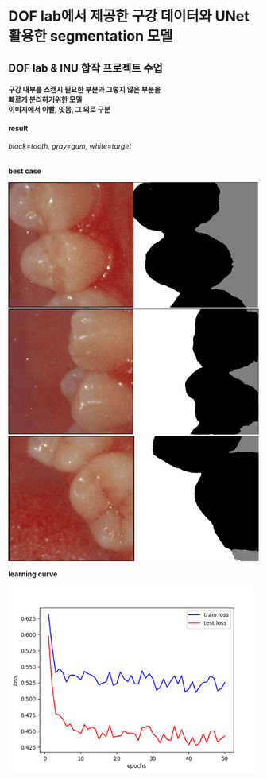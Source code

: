 # DOF lab에서 제공한 구강 데이터와 UNet 활용한 segmentation 모델 
<h2>
DOF lab & INU 합작 프로젝트 수업
</h2>
<h4>
구강 내부를 스캔시 필요한 부분과 그렇지 않은 부분을<br>
빠르게 분리하기위한 모델<br>
이미지에서 이빨, 잇몸, 그 외로 구분
</h4>
<h4>
result<br>
<h6>black=tooth, gray=gum, white=target</h6>
</h4>
<h4>
best case

![screenshot](./samples/2022-09-21_000_0530.png)
![screenshot](./samples/2022-09-21_000_0640.png)
![screenshot](./samples/2022-09-21_002_0140.png)

learning curve

![screenshot](./samples/learnig_curve.png)
</h4>